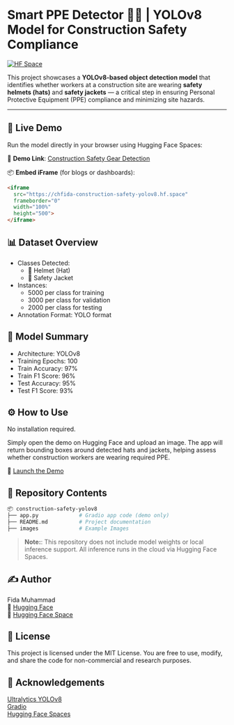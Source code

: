 # Smart PPE Detector 🧢🦺 | YOLOv8 Model for Construction Safety Compliance

[![HF Space](https://img.shields.io/badge/Try%20Demo-HuggingFace-blue.svg)](https://huggingface.co/spaces/chfida/construction-safety-yolov8)

This project showcases a **YOLOv8-based object detection model** that identifies whether workers at a construction site are wearing **safety helmets (hats)** and **safety jackets** — a critical step in ensuring Personal Protective Equipment (PPE) compliance and minimizing site hazards.

---

## 🚀 Live Demo

Run the model directly in your browser using Hugging Face Spaces:

🔗 **Demo Link**: [Construction Safety Gear Detection](https://huggingface.co/spaces/chfida/construction-safety-yolov8)

📦 **Embed iFrame** (for blogs or dashboards):

```html
<iframe
  src="https://chfida-construction-safety-yolov8.hf.space"
  frameborder="0"
  width="100%"
  height="500">
</iframe>
```
## 📊 Dataset Overview

- Classes Detected:
    - 🧢 Helmet (Hat)
    - 🦺 Safety Jacket
- Instances:
    - 5000 per class for training
    - 3000 per class for validation
    - 2000 per class for testing
- Annotation Format: YOLO format

## 🧠 Model Summary

- Architecture: YOLOv8
- Training Epochs: 100
- Train Accuracy: 97%
- Train F1 Score: 96%
- Test Accuracy: 95%
- Test F1 Score: 93%

## ⚙️ How to Use
No installation required.

Simply open the demo on Hugging Face and upload an image. The app will return bounding boxes around detected hats and jackets, helping assess whether construction workers are wearing required PPE.

🔗 [Launch the Demo](https://huggingface.co/spaces/chfida/construction-safety-yolov8)

## 📁 Repository Contents

```bash
📦 construction-safety-yolov8
├── app.py             # Gradio app code (demo only)
├── README.md          # Project documentation
├── images             # Example Images
```
> **Note:**: This repository does not include model weights or local inference support. All inference runs in the cloud via Hugging Face Spaces.

## ✍️ Author
Fida Muhammad <br>
🔗 [Hugging Face](https://huggingface.co/chfida)<br>
🔗 [Hugging Face Space](https://huggingface.co/chfida/spaces)


## 📜 License
This project is licensed under the MIT License.
You are free to use, modify, and share the code for non-commercial and research purposes.

## 🙏 Acknowledgements
[Ultralytics YOLOv8](https://github.com/ultralytics/ultralytics)<br>
[Gradio](https://www.gradio.app/)<br>
[Hugging Face Spaces](https://huggingface.co/spaces)